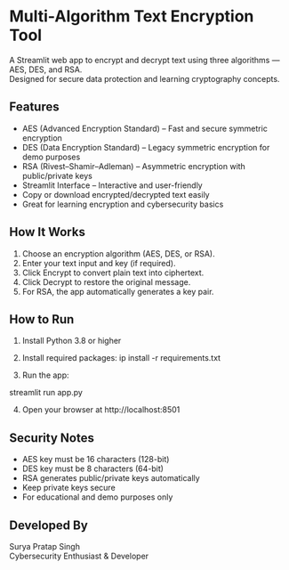 # Multi-Algorithm Text Encryption Tool

A Streamlit web app to encrypt and decrypt text using three algorithms — AES, DES, and RSA.  
Designed for secure data protection and learning cryptography concepts.

## Features

- AES (Advanced Encryption Standard) – Fast and secure symmetric encryption  
- DES (Data Encryption Standard) – Legacy symmetric encryption for demo purposes  
- RSA (Rivest–Shamir–Adleman) – Asymmetric encryption with public/private keys  
- Streamlit Interface – Interactive and user-friendly  
- Copy or download encrypted/decrypted text easily  
- Great for learning encryption and cybersecurity basics  

## How It Works

1. Choose an encryption algorithm (AES, DES, or RSA).  
2. Enter your text input and key (if required).  
3. Click Encrypt to convert plain text into ciphertext.  
4. Click Decrypt to restore the original message.  
5. For RSA, the app automatically generates a key pair.  

## How to Run

1. Install Python 3.8 or higher  
2. Install required packages:
ip install -r requirements.txt

3. Run the app:


streamlit run app.py

4. Open your browser at http://localhost:8501

## Security Notes

- AES key must be 16 characters (128-bit)  
- DES key must be 8 characters (64-bit)  
- RSA generates public/private keys automatically  
- Keep private keys secure  
- For educational and demo purposes only  

## Developed By

Surya Pratap Singh  
Cybersecurity Enthusiast & Developer
